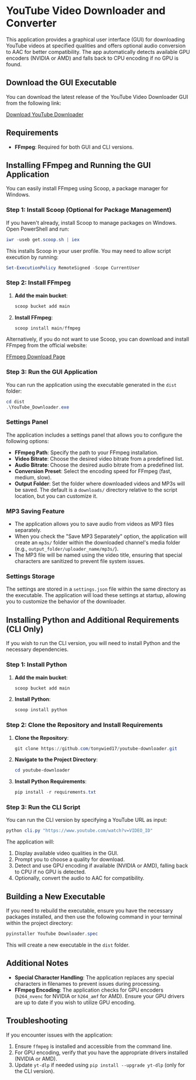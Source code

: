 # YouTube Video Downloader and Converter

This application provides a graphical user interface (GUI) for downloading YouTube videos at specified qualities and offers optional audio conversion to AAC for better compatibility. The app automatically detects available GPU encoders (NVIDIA or AMD) and falls back to CPU encoding if no GPU is found.

## Download the GUI Executable

You can download the latest release of the YouTube Video Downloader GUI from the following link:

[Download YouTube Downloader](https://github.com/tonywied17/youtube-downloader/releases/tag/release)

## Requirements

- **FFmpeg**: Required for both GUI and CLI versions.

## Installing FFmpeg and Running the GUI Application

You can easily install FFmpeg using Scoop, a package manager for Windows.

### Step 1: Install Scoop (Optional for Package Management)

If you haven't already, install Scoop to manage packages on Windows. Open PowerShell and run:

```powershell
iwr -useb get.scoop.sh | iex
```

This installs Scoop in your user profile. You may need to allow script execution by running:

```powershell
Set-ExecutionPolicy RemoteSigned -Scope CurrentUser
```

### Step 2: Install FFmpeg

1. **Add the main bucket**:

   ```powershell
   scoop bucket add main
   ```

2. **Install FFmpeg**:

   ```powershell
   scoop install main/ffmpeg
   ```

Alternatively, if you do not want to use Scoop, you can download and install FFmpeg from the official website:

[FFmpeg Download Page](https://ffmpeg.org/download.html)

### Step 3: Run the GUI Application

You can run the application using the executable generated in the `dist` folder:

```powershell
cd dist
.\YouTube_Downloader.exe
```

### Settings Panel

The application includes a settings panel that allows you to configure the following options:
- **FFmpeg Path**: Specify the path to your FFmpeg installation.
- **Video Bitrate**: Choose the desired video bitrate from a predefined list.
- **Audio Bitrate**: Choose the desired audio bitrate from a predefined list.
- **Conversion Preset**: Select the encoding speed for FFmpeg (fast, medium, slow).
- **Output Folder**: Set the folder where downloaded videos and MP3s will be saved. The default is a `downloads/` directory relative to the script location, but you can customize it.

### MP3 Saving Feature

- The application allows you to save audio from videos as MP3 files separately.
- When you check the "Save MP3 Separately" option, the application will create an `mp3s/` folder within the downloaded channel's media folder (e.g., `output_folder/uploader_name/mp3s/`).
- The MP3 file will be named using the video title, ensuring that special characters are sanitized to prevent file system issues.

### Settings Storage

The settings are stored in a `settings.json` file within the same directory as the executable. The application will load these settings at startup, allowing you to customize the behavior of the downloader.

## Installing Python and Additional Requirements (CLI Only)

If you wish to run the CLI version, you will need to install Python and the necessary dependencies.

### Step 1: Install Python

1. **Add the main bucket**:

   ```powershell
   scoop bucket add main
   ```

2. **Install Python**:

   ```powershell
   scoop install python
   ```

### Step 2: Clone the Repository and Install Requirements

1. **Clone the Repository**:

   ```powershell
   git clone https://github.com/tonywied17/youtube-downloader.git
   ```

2. **Navigate to the Project Directory**:

   ```powershell
   cd youtube-downloader
   ```

3. **Install Python Requirements**:

   ```powershell
   pip install -r requirements.txt
   ```

### Step 3: Run the CLI Script

You can run the CLI version by specifying a YouTube URL as input:

```powershell
python cli.py "https://www.youtube.com/watch?v=VIDEO_ID"
```

The application will:
1. Display available video qualities in the GUI.
2. Prompt you to choose a quality for download.
3. Detect and use GPU encoding if available (NVIDIA or AMD), falling back to CPU if no GPU is detected.
4. Optionally, convert the audio to AAC for compatibility.

## Building a New Executable

If you need to rebuild the executable, ensure you have the necessary packages installed, and then use the following command in your terminal within the project directory:

```powershell
pyinstaller YouTube Downloader.spec
```

This will create a new executable in the `dist` folder.

## Additional Notes

- **Special Character Handling**: The application replaces any special characters in filenames to prevent issues during processing.
- **FFmpeg Encoding**: The application checks for GPU encoders (`h264_nvenc` for NVIDIA or `h264_amf` for AMD). Ensure your GPU drivers are up to date if you wish to utilize GPU encoding.

## Troubleshooting

If you encounter issues with the application:
1. Ensure `ffmpeg` is installed and accessible from the command line.
2. For GPU encoding, verify that you have the appropriate drivers installed (NVIDIA or AMD).
3. Update `yt-dlp` if needed using `pip install --upgrade yt-dlp` (only for the CLI version).
